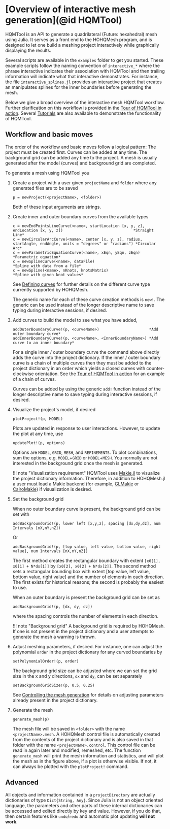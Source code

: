 # [Overview of interactive mesh generation](@id HQMTool)

HQMTool is an API to generate a quadrilateral (Future: hexahedral) mesh using Julia.
It serves as a front end to the HOHQMesh program, and is designed to let one build a
meshing project interactively while graphically displaying the results.

Several scripts are available in the `examples` folder
to get you started. These example scripts follow the naming convention of `interactive_*` where
the phrase interactive indicates their association with HQMTool and then trailing information
will indicate what that interactive demonstrates. For instance, the file `interactive_splines.jl`
provides an interactive project that creates an manipulates splines for the inner boundaries before
generating the mesh.

Below we give a broad overview of the interactive mesh HQMTool workflow. Further clarification on
this workflow is provided in the [Tour of HQMTool in action](@ref). Several [Tutorials](@ref)
are also available to demonstrate the functionality of HQMTool.

## Workflow and basic moves

The order of the workflow and basic moves follow a logical pattern: The project must be created first.
Curves can be added at any time. The background grid can be added any time to the project.
A mesh is usually generated after the model (curves) and background grid are completed.

To generate a mesh using HQMTool you

1. Create a project with a user given `projectName` and `folder` where any generated files are to be saved

   ```
   p = newProject(<projectName>, <folder>)
   ```

   Both of these input arguments are strings.

2. Create inner and outer boundary curves from the available types

   ```
   c = newEndPointsLineCurve(<name>, startLocation [x, y, z], endLocation [x, y, z])                               *Straight Line*
   c = newCircularArcCurve(<name>, center [x, y, z], radius, startAngle, endAngle, units = "degrees" or "radians") *Circular Arc*
   c = newParametricEquationCurve(<name>, xEqn, yEqn, zEqn)                                                        *Parametric equation*
   c = newSplineCurve(<name>, dataFile)                                                                            *Spline with data from a file*
   c = newSpline(<name>, nKnots, knotsMatrix)                                                                      *Spline with given knot values*
   ```

   See [Defining curves](@ref) for further details on the different curve type currently supported by HOHQMesh.

   The generic name for each of these curve creation methods is `new!`. The generic can be used instead of the longer descriptive name to save typing during interactive sessions, if desired.

3. Add curves to build the model to see what you have added,

   ```
   addOuterBoundaryCurve!(p, <curveName>)                      *Add outer boundary curve*
   addInnerBoundaryCurve!(p, <curveName>, <InnerBoundaryName>) *Add curve to an inner boundary*
   ```

   For a single inner / outer boundary curve the command above directly adds the curve into the project dictionary. If the inner / outer boundary curve is a chain of multiple curves then they must be added to the project dictionary in an order which yields a closed curves with counter-clockwise orientation. See the [Tour of HQMTool in action](@ref) for an example of a chain of curves.

   Curves can be added by using the generic `add!` function instead of the longer descriptive name to save typing during interactive sessions, if desired.

4. Visualize the project's model, if desired

   ```
   plotProject!(p, MODEL)
   ```

   Plots are updated in response to user interactions. However, to update the plot at any time, use

   ```
   updatePlot!(p, options)
   ```

   Options are `MODEL`, `GRID`, `MESH`, and `REFINEMENTS`. To plot combinations, sum the options, e.g.
   `MODEL`+`GRID` or `MODEL`+`MESH`. You normally are not interested in the background grid once
   the mesh is generated.

   !!! note "Visualization requirement"
       HQMTool uses [Makie.jl](https://github.com/JuliaPlots/Makie.jl/) to visualize
       the project dictionary information. Therefore, in addition to HOHQMesh.jl a user must
       load a Makie backend (for example, [GLMakie](https://github.com/JuliaPlots/GLMakie.jl/) or
       [CairoMakie](https://github.com/JuliaPlots/CairoMakie.jl)) if visualization is desired.

5. Set the background grid

   When no outer boundary curve is present, the background grid can be set with

   ```
   addBackgroundGrid!(p, lower left [x,y,z], spacing [dx,dy,dz], num Intervals [nX,nY,nZ])
   ```

   Or

   ```
   addBackgroundGrid!(p, [top value, left value, bottom value, right value], num Intervals [nX,nY,nZ])
   ```

   The first method creates the rectangular boundary with extent `[x0[1], x0[1] + N*dx[1]]` by
   `[x0[2], x0[2] + N*dx[2]]`. The second method sets a rectangular bounding box with extent
   [top value, left value, bottom value, right value] and the number of elements in each direction.
   The first exists for historical reasons; the second is probably the easiest to use.

   When an outer boundary is present the background grid can be set as

   ```
   addBackgroundGrid!(p, [dx, dy, dz])
   ```

   where the spacing controls the number of elements in each direction.

   !!! note "Background grid"
       A background grid is required by HOHQMesh. If one is not present in the project dictionary
       and a user attempts to generate the mesh a warning is thrown.

6. Adjust meshing parameters, if desired. For instance, one can adjust the polynomial
   `order` in the project dictionary for any curved boundaries by

   ```
   setPolynomialOrder!(p, order)
   ```

   The background grid size can be adjusted where we can set the grid size in the x and y directions,
   `dx` and `dy`, can be set separately

   ```
   setBackgroundGridSize!(p, 0.5, 0.25)
   ```

   See [Controlling the mesh generation](@ref) for details on adjusting parameters already present
   in the project dictionary.

7. Generate the mesh

   ```
   generate_mesh(p)
   ```

   The mesh file will be saved in `<folder>` with the name `<projectName>.mesh`. A HOHQMesh control file
   is automatically created from the contents of the project dictionary and is also saved in that folder
   with the name `<projectName>.control`. This control file can be read in again later and modified,
   remeshed, etc. The function `generate_mesh` will print the mesh information and statistics, and will
   plot the mesh as in the figure above, if a plot is otherwise visible.
   If not, it can always be plotted with the `plotProject!` command.

## Advanced

All objects and information contained in a `projectDirectory` are actually dictionaries of type `Dict{String, Any}`.
Since Julia is not an object oriented language, the parameters and other parts of these internal dictionaries
can be accessed and edited directly by key and value.
However, if you do that, then certain features like `undo`/`redo` and automatic plot updating **will not work**.